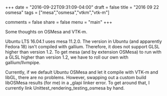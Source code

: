 +++
date = "2016-09-22T09:31:09-04:00"
draft = false
title = "2016 09 22 osmesa"
tags = ["mesa","osmesa","vtkm","vtk-m"]

comments = false
share = false
menu = "main"
+++

Some thoughts on OSMesa and VTK-m.

Ubuntu LTS 16.04.1 uses mesa 11.2.0. The version in Ubuntu (and apparently Fedora 18) 
isn't compiled with gallium. Therefore, it does not support GLSL higher than version 1.2.
 To get mesa (and by extension OSMesa) to run with a GLSL higher than version 1.2, 
we have to roll our own with gallium/llvmpipe.

Currently, if we default Ubuntu OSMesa and let it compile with VTK-m and libGL, there are no 
problems. However, swapping out a custom build libOSMesa results (for me) in a _glapi linker error. 
To get around that, I currently link Unittest_rendering_testing_osmesa by hand.

